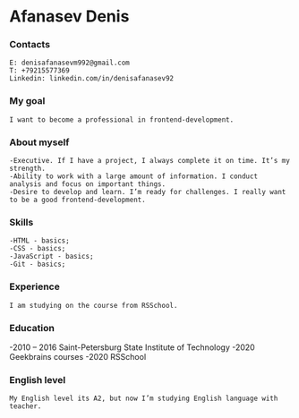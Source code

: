 # Afanasev Denis    

### Contacts
    E: denisafanasevm992@gmail.com
    T: +79215577369
    Linkedin: linkedin.com/in/denisafanasev92

### My goal
    I want to become a professional in frontend-development. 

### About myself
    -Executive. If I have a project, I always complete it on time. It’s my strength.
    -Ability to work with a large amount of information. I conduct analysis and focus on important things.
    -Desire to develop and learn. I’m ready for challenges. I really want to be a good frontend-development.

### Skills
    -HTML - basics;
    -CSS - basics;
    -JavaScript - basics;
    -Git - basics;

### Experience
    I am studying on the course from RSSchool.

### Education
-2010 – 2016            Saint-Petersburg State Institute of Technology
-2020                   Geekbrains courses
-2020                   RSSchool

### English level
    My English level its A2, but now I’m studying English language with teacher.
